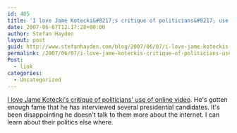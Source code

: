 ```yaml
---
id: 405
title: 'I love Jame Kotecki&#8217;s critique of politicians&#8217; use of online video'
date: 2007-06-07T12:17:28+00:00
author: Stefan Hayden
layout: post
guid: http://www.stefanhayden.com/blog/2007/06/07/i-love-jame-koteckis-critique-of-politicians-use-of-online-video/
permalink: /2007/06/07/i-love-jame-koteckis-critique-of-politicians-use-of-online-video/
Post:
  - link
categories:
  - Uncategorized
---
```

<p><a href="http://jameskotecki.blogspot.com/">I love Jame Kotecki's critique of politicians' use of online video</a>. He's gotten enough fame that he has interviewed several presidential candidates. It's been disappointing he doesn't talk to them more about the internet. I can learn about their politics else where.
</p>
